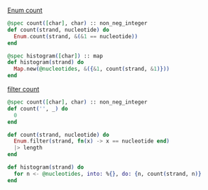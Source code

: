 
[Enum count](http://exercism.io/submissions/ecd6b08496a743a78684542f574cfcca)

```elixir
@spec count([char], char) :: non_neg_integer
def count(strand, nucleotide) do
  Enum.count(strand, &(&1 == nucleotide))
end

@spec histogram([char]) :: map
def histogram(strand) do
  Map.new(@nucleotides, &({&1, count(strand, &1)}))
end
```

[filter count](http://exercism.io/submissions/c9029b1d96f845fb8d9f6dce1f2ab549)

```elixir
@spec count([char], char) :: non_neg_integer
def count('', _) do
  0
end

def count(strand, nucleotide) do
  Enum.filter(strand, fn(x) -> x == nucleotide end)
  |> length
end

def histogram(strand) do
  for n <- @nucleotides, into: %{}, do: {n, count(strand, n)}
end
```




